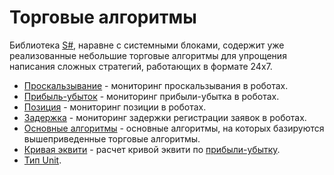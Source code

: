 # Торговые алгоритмы

Библиотека [S\#](../api.md), наравне с системными блоками, содержит уже реализованные небольшие торговые алгоритмы для упрощения написания сложных стратегий, работающих в формате 24x7. 

- [Проскальзывание](trading_algorithms/slippage.md) \- мониторинг проскальзывания в роботах. 
- [Прибыль\-убыток](trading_algorithms/profit_loss.md) \- мониторинг прибыли\-убытка в роботах. 
- [Позиция](trading_algorithms/position.md) \- мониторинг позиции в роботах. 
- [Задержка](trading_algorithms/latency.md) \- мониторинг задержки регистрации заявок в роботах. 
- [Основные алгоритмы](trading_algorithms/base_algorithms.md) \- основные алгоритмы, на которых базируются вышеприведенные торговые алгоритмы. 
- [Кривая эквити](trading_algorithms/equity_curve.md) \- расчет кривой эквити по [прибыли\-убытку](trading_algorithms/profit_loss.md). 
- [Тип Unit](trading_algorithms/unit_type.md).